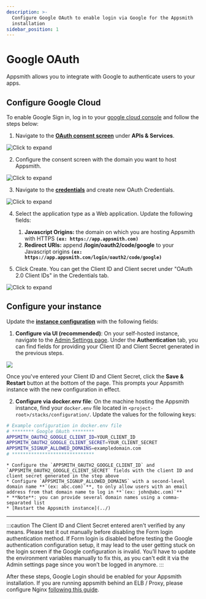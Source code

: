 ```yaml
---
description: >-
  Configure Google OAuth to enable login via Google for the Appsmith
  installation
sidebar_position: 1
---
```


# Google OAuth

Appsmith allows you to integrate with Google to authenticate users to your apps.

## Configure Google Cloud

To enable Google Sign in, log in to your [google cloud console](https://console.cloud.google.com/) and follow the steps below:

1. Navigate to the [**OAuth consent screen**](https://console.cloud.google.com/apis/credentials/consent) under **APIs & Services**.

  ![Click to expand](</img/Google_OAuth_Consent_1.png>)

2. Configure the consent screen with the domain you want to host Appsmith.

  ![Click to expand](</img/Google_OAuth_Consent.png>)

3. Navigate to the [**credentials**](https://console.cloud.google.com/apis/credentials) and create new OAuth Credentials.

  ![Click to expand](</img/Google_OAuth_Creds.png>)

4. Select the application type as a Web application. Update the following fields:

    1. **Javascript Origins:** the domain on which you are hosting Appsmith with HTTPS **`(ex: https://app.appsmith.com)`**
    2. **Redirect URIs:** append **/login/oauth2/code/google** to your Javascript origins **`(ex: https://app.appsmith.com/login/oauth2/code/google)`**

5. Click Create. You can get the Client ID and Client secret under "OAuth 2.0 Client IDs" in the Credentials tab.

  ![Click to expand](</img/Google_Oauth_Creds_2.png>)

## Configure your instance  

Update the [**instance configuration**](../) with the following fields:

1. **Configure via UI (recommended)**: On your self-hosted instance, navigate to the [Admin Settings page](/getting-started/setup/instance-configuration/admin-settings#using-the-admin-settings-ui). Under the **Authentication** tab, you can find fields for providing your Client ID and Client Secret generated in the previous steps.

![](/img/as_google_auth_config.png)

Once you've entered your Client ID and Client Secret, click the **Save & Restart** button at the bottom of the page. This prompts your Appsmith instance with the new configuration in effect.

2. **Configure via docker.env file**: On the machine hosting the Appsmith instance, find your `docker.env` file located in `<project-root>/stacks/configuration/`. Update the values for the following keys:

  ```bash
  # Example configuration in docker.env file
  # ******** Google OAuth ********
  APPSMITH_OAUTH2_GOOGLE_CLIENT_ID=YOUR_CLIENT_ID
  APPSMITH_OAUTH2_GOOGLE_CLIENT_SECRET=YOUR_CLIENT_SECRET
  APPSMITH_SIGNUP_ALLOWED_DOMAINS=exampledomain.com
  # ******************************
   ```

    * Configure the `APPSMITH_OAUTH2_GOOGLE_CLIENT_ID` and `APPSMITH_OAUTH2_GOOGLE_CLIENT_SECRET` fields with the client ID and client secret generated in the step above
    * Configure `APPSMITH_SIGNUP_ALLOWED_DOMAINS` with a second-level domain name **`(ex: abc.com)`**, to only allow users with an email address from that domain name to log in **`(ex: john@abc.com)`**
    * **Note**: you can provide several domain names using a comma-separated list
    * [Restart the Appsmith instance](../)

---

:::caution
The Client ID and Client Secret entered aren't verified by any means. Please test it out manually before disabling the Form login authentication method. If Form login is disabled before testing the Google authentication configuration setup, it may lead to the user getting stuck on the login screen if the Google configuration is invalid. You’ll have to update the environment variables manually to fix this, as you can't edit it via the Admin settings page since you won’t be logged in anymore.
:::

After these steps, Google Login should be enabled for your Appsmith installation. If you are running appsmith behind an ELB / Proxy, please configure Nginx [following this guide](/help-and-support/troubleshooting-guide/deployment-errors#oauth-sign-up-not-working).
